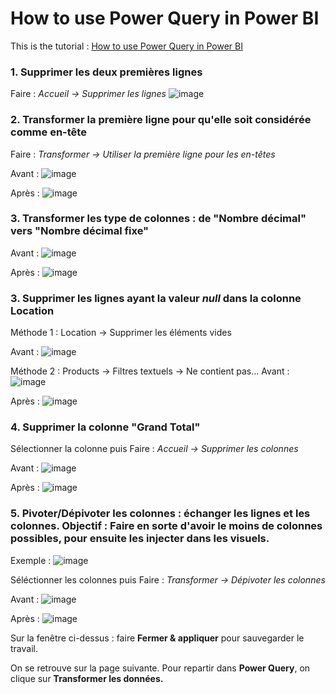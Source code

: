 # How to use Power Query in Power BI

This is the tutorial : [How to use Power Query in Power BI](https://www.youtube.com/watch?v=gP-AxNi6uxo&list=PLUaB-1hjhk8FE_XZ87vPPSfHqb6OcM0cF&index=35&t=8s)

### 1. Supprimer les deux premières lignes 
Faire : _Accueil -> Supprimer les lignes_
![image](https://github.com/user-attachments/assets/ebdf1060-4f6c-4c10-a301-e38d82c67929)

### 2. Transformer la première ligne pour qu'elle soit considérée comme en-tête 
Faire : _Transformer -> Utiliser la première ligne pour les en-têtes_

Avant :
![image](https://github.com/user-attachments/assets/c29af5e4-7e50-4e01-abea-94fb75271429)

Après : 
![image](https://github.com/user-attachments/assets/a4e0f6fb-1846-469d-90d9-244641427471)

### 3. Transformer les type de colonnes : de "Nombre décimal" vers "Nombre décimal fixe"

Avant :
![image](https://github.com/user-attachments/assets/479a7209-f84f-47fe-a35e-4f5d2e5a9e55)

Après : 
![image](https://github.com/user-attachments/assets/41fd1fe6-6199-4650-9392-c7c5fbfef112)

### 3. Supprimer les lignes ayant la valeur _null_ dans la colonne Location

Méthode 1 : Location -> Supprimer les éléments vides

Avant :
![image](https://github.com/user-attachments/assets/27dd237c-6fdc-4272-96b2-cf06fa0012a2)

Méthode 2 : Products -> Filtres textuels -> Ne contient pas...
Avant :
![image](https://github.com/user-attachments/assets/c1058da4-d678-44de-841e-8dc4f9412390)

Après : 
![image](https://github.com/user-attachments/assets/80e4e8e8-553a-42d0-9e91-6d994c8d1670)

### 4. Supprimer la colonne "Grand Total"
Sélectionner la colonne puis Faire : _Accueil -> Supprimer les colonnes_

Avant : 
![image](https://github.com/user-attachments/assets/54d638f9-e75c-40ef-a505-c6f708d361e3)

Après : 
![image](https://github.com/user-attachments/assets/5b7ff4a9-5de0-4e88-a82a-035e4354cd49)

### 5. Pivoter/Dépivoter les colonnes : échanger les lignes et les colonnes. Objectif : Faire en sorte d'avoir le moins de colonnes possibles, pour ensuite les injecter dans les visuels.

Exemple : 
![image](https://github.com/user-attachments/assets/d109f676-d06d-4ba9-b9ad-0a5ffe1ec08d)

Séléctionner les colonnes puis Faire : _Transformer -> Dépivoter les colonnes_

Avant :
![image](https://github.com/user-attachments/assets/326b27b0-58dc-44f1-8944-a4c326a93d8e)

Après : 
![image](https://github.com/user-attachments/assets/29cc1035-d8bc-46fa-b4a9-b935f8fd7b43)

Sur la fenêtre ci-dessus : faire __Fermer & appliquer__ pour sauvegarder le travail.

On se retrouve sur la page suivante. Pour repartir dans __Power Query__, on clique sur __Transformer les données.__
